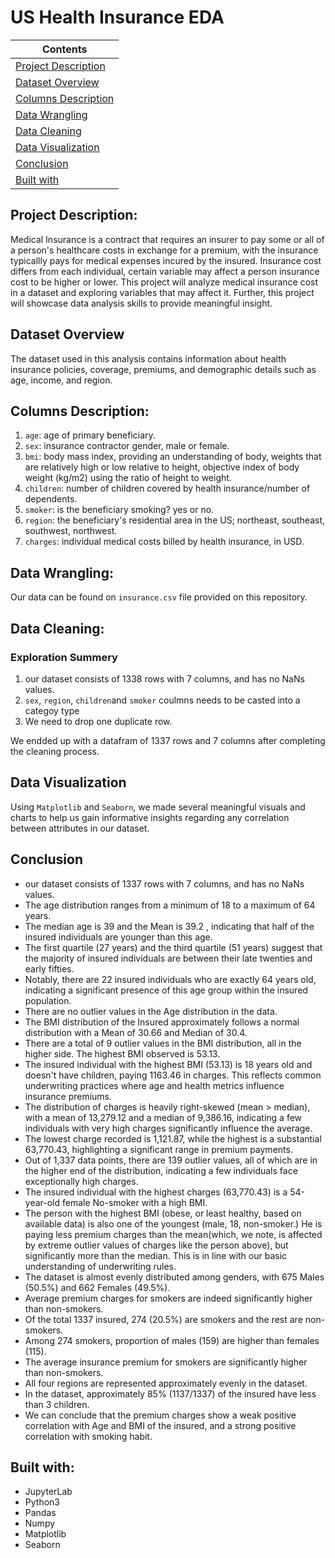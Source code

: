 # **US Health Insurance EDA**

| Contents 											 	   	|
| -------- 											 	   	|
| [Project Description](#Project-Description)			   	|
| [Dataset Overview](#Dataset-Overview) 		   		|
| [Columns Description](#Columns-Description)							|
| [Data Wrangling](#Data-Wrangling)					   		|
| [Data Cleaning](#Data-Cleaning)						   	|
| [Data Visualization](#Data-Visualization)					|
| [Conclusion](#Conclusion)									|
| [Built with](#Built-with)							   		|

## Project Description: 
Medical Insurance is a contract that requires an insurer to pay some or all of a person's healthcare costs in exchange for a premium, with the insurance typicallly pays for medical expenses incured by the insured. Insurance cost differs from each individual, certain variable may affect a person insurance cost to be higher or lower.
This project will analyze medical insurance cost in a dataset and exploring variables that may affect it. Further, this project will showcase data analysis skills to provide meaningful insight.

## Dataset Overview 
The dataset used in this analysis contains information about health insurance policies, coverage, premiums, and demographic details such as age, income, and region.

## Columns Description:
1. `age`: age of primary beneficiary.
2. `sex`: insurance contractor gender, male or female.
3. `bmi`: body mass index, providing an understanding of body, weights that are relatively high or low relative to height, objective index of body weight (kg/m2) using the ratio of height to weight.
4. `children`: number of children covered by health insurance/number of dependents.
5. `smoker`: is the beneficiary smoking? yes or no.
6. `region`: the beneficiary's residential area in the US; northeast, southeast, southwest, northwest.
7. `charges`: individual medical costs billed by health insurance, in USD.

## Data Wrangling:
Our data can be found on `insurance.csv` file provided on this repository. 

## Data Cleaning:
### Exploration Summery
1. our dataset consists of 1338 rows with 7 columns, and has no NaNs values.
2. `sex`, `region`, `children`and `smoker` coulmns needs to be casted into a categoy type
3. We need to drop one duplicate row.

We endded up with a datafram of 1337 rows and 7 columns after completing the cleaning process. 

## Data Visualization
Using `Matplotlib` and `Seaborn`, we made several meaningful visuals and charts to help us gain informative insights regarding any correlation between attributes in our dataset.

## Conclusion
- our dataset consists of 1337 rows with 7 columns, and has no NaNs values.
- The age distribution ranges from a minimum of 18 to a maximum of 64 years.
- The median age is 39 and the Mean is 39.2 , indicating that half of the insured individuals are younger than this age.
- The first quartile (27 years) and the third quartile (51 years) suggest that the majority of insured individuals are between their late twenties and early fifties.
- Notably, there are 22 insured individuals who are exactly 64 years old, indicating a significant presence of this age group within the insured population.
- There are no outlier values in the Age distribution in the data.
- The BMI distribution of the Insured approximately follows a normal distribution with a Mean of 30.66 and Median of 30.4.
- There are a total of 9 outlier values in the BMI distribution, all in the higher side. The highest BMI observed is 53.13.
- The insured individual with the highest BMI (53.13) is 18 years old and doesn't have children, paying 1163.46 in charges. This reflects common underwriting practices where age and health metrics influence insurance premiums.
- The distribution of charges is heavily right-skewed (mean > median), with a mean of 13,279.12 and a median of 9,386.16, indicating a few individuals with very high charges significantly influence the average.
- The lowest charge recorded is 1,121.87, while the highest is a substantial 63,770.43, highlighting a significant range in premium payments.
- Out of 1,337 data points, there are 139 outlier values, all of which are in the higher end of the distribution, indicating a few individuals face exceptionally high charges.
- The insured individual with the highest charges (63,770.43) is a 54-year-old female No-smoker with a high BMI.
- The person with the highest BMI (obese, or least healthy, based on available data) is also one of the youngest (male, 18, non-smoker.) He is paying less premium charges than the mean(which, we note, is affected by extreme outlier values of charges like the person above), but significantly more than the median. This is in line with our basic understanding of underwriting rules.
- The dataset is almost evenly distributed among genders, with 675 Males (50.5%) and 662 Females (49.5%).
- Average premium charges for smokers are indeed significantly higher than non-smokers.
- Of the total 1337 insured, 274 (20.5%) are smokers and the rest are non-smokers.
- Among 274 smokers, proportion of males (159) are higher than females (115).
- The average insurance premium for smokers are significantly higher than non-smokers.
- All four regions are represented approximately evenly in the dataset.
- In the dataset, approximately 85% (1137/1337) of the insured have less than 3 children.
- We can conclude that the premium charges show a weak positive correlation with Age and BMI of the insured, and a strong positive correlation with smoking habit.

## Built with:		
- JupyterLab	
- Python3	   	
- Pandas		
- Numpy			
- Matplotlib	
- Seaborn		
